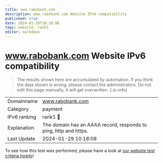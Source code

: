 ```yaml
---
title: www.rabobank.com
description: www.rabobank.com Website IPv6 compatibility
published: true
date: 2024-01-29T10:18:08
tags: website, rank1
editor: markdown
---
```


# www.rabobank.com Website IPv6 compatibility

> The results shown here are accumulated by automation. If you think the data shown is wrong, please contact the administrators. 
> Do not edit this page manually, it will get overwritten.
{.is-info}


|   |   |
| - | - |
| Domainname | www.rabobank.com
| Category | payment |
| IPv6 ranking | rank1 :1st_place_medal: |
| Explanation | The domain has an AAAA record, responds to ping, http and https. |
| Last Update | 2024-01-29 10:18:08 |

To see how this test was performed, please have a look at [our website test criteria howto](/howto/testcriteria/website)!

